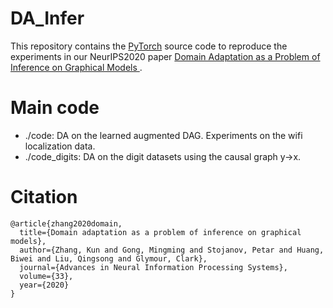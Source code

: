# DA_Infer
This repository contains the [PyTorch](https://pytorch.org) source code to
reproduce the experiments in our NeurIPS2020 paper [Domain Adaptation as a Problem of Inference on Graphical Models
](https://arxiv.org/abs/2002.03278).

# Main code
* ./code: DA on the learned augmented DAG. Experiments on the wifi localization data.
* ./code_digits: DA on the digit datasets using the causal graph y->x. 

# Citation

```
@article{zhang2020domain,
  title={Domain adaptation as a problem of inference on graphical models},
  author={Zhang, Kun and Gong, Mingming and Stojanov, Petar and Huang, Biwei and Liu, Qingsong and Glymour, Clark},
  journal={Advances in Neural Information Processing Systems},
  volume={33},
  year={2020}
}
```
